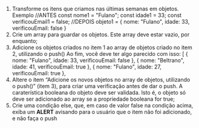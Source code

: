1. Transforme os itens que criamos nas últimas semanas em objetos.
Exemplo
//ANTES
  const nome1 = "Fulano";
  const idade1 = 33;
  const verificouEmail1 = false; 
//DEPOIS
objeto1 = { 
    nome: "Fulano", 
    idade: 33,
    verificouEmail: false
  } 
2. Crie um array para guardar os objetos. Este array deve estar vazio, por enquanto;
3. Adicione os objetos criados no item 1 ao array de objetos criado no item 2, utilizando o push()
Ao fim, você deve ter algo parecido com isso:
[
  { 
    nome: "Fulano", 
    idade: 33,
    verificouEmail: false
  },
  { 
    nome: "Beltrano", 
    idade: 41,
    verificouEmail: true
  },
  { 
    nome: "Fulano", 
    idade: 27,
    verificouEmail: true
  },
4. Altere o item “Adicione os novos objetos no array de objetos, utilizando o push()” (item 3), para criar uma verificação antes de dar o push. A caraterística booleana do objeto deve ser validada. Isto é, o objeto só deve ser adicionado ao array se a propriedade booleana for true;
5. Crie uma condição else, que, em caso de valor false na condição acima, exiba um **ALERT** avisando para o usuário que o item não foi adicionado, e não faça o push